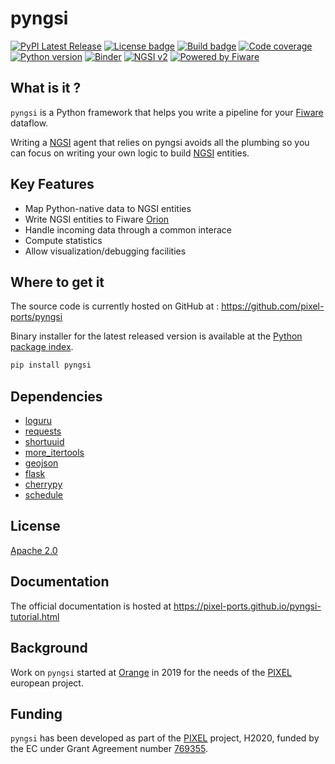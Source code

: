 # pyngsi

[![PyPI Latest Release](https://img.shields.io/pypi/v/pyngsi)](https://pypi.org/project/pyngsi/)
[![License badge](https://img.shields.io/github/license/pixel-ports/pyngsi)](https://opensource.org/licenses/Apache-2.0)
[![Build badge](https://img.shields.io/travis/pixel-ports/pyngsi)](https://travis-ci.org/pixel-ports/pyngsi/)
[![Code coverage](https://img.shields.io/codecov/c/github/pixel-ports/pyngsi/travis)](https://codecov.io/gh/pixel-ports/pyngsi)
[![Python version](https://img.shields.io/pypi/pyversions/pyngsi)](https://pypi.org/project/pyngsi/)
[![Binder](https://mybinder.org/badge_logo.svg)](https://mybinder.org/v2/gh/pixel-ports/pyngsi-tutorial/master)
[![NGSI v2](https://nexus.lab.fiware.org/repository/raw/public/badges/specifications/ngsiv2.svg)](https://fiware.github.io/specifications/ngsiv2/stable/)
[![Powered by Fiware](https://img.shields.io/badge/powered%20by-Fiware-orange.svg?style=flat&colorA=E1523D&colorB=007D8A)](https://www.fiware.org/)
<!--[![Package Status](https://img.shields.io/pypi/status/pixel-ports)](https://pypi.org/project/pyngsi/)-->

## What is it ?

``pyngsi`` is a Python framework that helps you write a pipeline for your [Fiware](https://www.fiware.org) dataflow.<br>

Writing a [NGSI](https://fiware.github.io/specifications/ngsiv2/stable) agent that relies on pyngsi avoids all the plumbing so you can focus on writing your own logic to build [NGSI](https://fiware.github.io/specifications/ngsiv2/stable) entities.

## Key Features

- Map Python-native data to NGSI entities
- Write NGSI entities to Fiware [Orion](https://fiware-orion.readthedocs.io/en/master)
- Handle incoming data through a common interace
- Compute statistics
- Allow visualization/debugging facilities

## Where to get it
The source code is currently hosted on GitHub at :
https://github.com/pixel-ports/pyngsi

Binary installer for the latest released version is available at the [Python
package index](https://pypi.org/project/pyngsi).

```sh
pip install pyngsi
```

## Dependencies
- [loguru](https://github.com/Delgan/loguru)
- [requests](https://2.python-requests.org)
- [shortuuid](https://github.com/skorokithakis/shortuuid)
- [more_itertools](https://github.com/more-itertools/more-itertools)
- [geojson](https://github.com/jazzband/geojson)
- [flask](https://palletsprojects.com/p/flask)
- [cherrypy](https://cherrypy.org)
- [schedule](https://github.com/dbader/schedule)

## License

[Apache 2.0](LICENSE)

## Documentation
The official documentation is hosted at https://pixel-ports.github.io/pyngsi-tutorial.html

## Background
Work on ``pyngsi`` started at [Orange](https://www.orange.com) in 2019 for the needs of the [PIXEL](https://pixel-ports.eu) european project.

## Funding

``pyngsi`` has been developed as part of the [PIXEL](https://pixel-ports.eu) project, H2020, funded by the EC under Grant Agreement number [769355](https://cordis.europa.eu/project/id/769355).